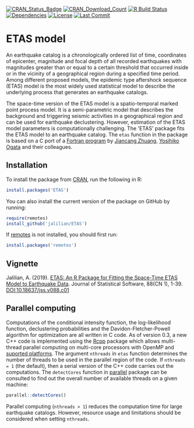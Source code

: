 <!-- badges: start -->
[![CRAN_Status_Badge](http://www.r-pkg.org/badges/version/ETAS)](https://CRAN.R-project.org/package=ETAS)
[![CRAN_Download_Count](http://cranlogs.r-pkg.org/badges/ETAS)](https://CRAN.R-project.org/package=ETAS)
[![R Build Status](https://github.com/jalilian/ETAS/workflows/R-CMD-check/badge.svg)](https://github.com/jalilian/ETAS/actions)
[![Dependencies](https://tinyverse.netlify.com/badge/ETAS)](https://cran.r-project.org/package=ETAS)
[![License](https://eddelbuettel.github.io/badges/GPL2+.svg)](http://www.gnu.org/licenses/gpl-2.0.html)
[![Last Commit](https://img.shields.io/github/last-commit/jalilian/ETAS)](https://github.com/jalilian/ETAS)
<!-- badges: end -->

# ETAS model

An earthquake catalog is a chronologically ordered list of time, coordinates of epicenter, magnitude and focal depth of all recorded earthquakes with magnitudes greater than or equal to a certain threshold that occurred inside or in the vicinity of a geographical region during a specified time period. Among different proposed models, the epidemic type aftershock sequence (ETAS) model is the most widely used statistical model to describe the underlying process that generates an earthquake catalogs. 

The space-time version of the ETAS model is a spatio-temporal marked point process model. It is a semi-parametric model that describes the background and triggering seismic activities in a geographical region and can be used for earthquake declustering. However, estimation of the ETAS model parameters is computationally challenging. The 'ETAS' package fits the ETAS model to an earthquake catalog. The `etas` function in the package is based on a C port of a [Fortran program](http://bemlar.ism.ac.jp/zhuang/software.html) by [Jiancang Zhuang](http://bemlar.ism.ac.jp/zhuang/), [Yosihiko Ogata](https://www.ism.ac.jp/~ogata/) and their colleagues.

## Installation

To install the package from [CRAN](https://CRAN.R-project.org/package=ETAS), run the following in R:
```R
install.packages('ETAS')
```

You can also install the current version of the package on GitHub by running:
```R
require(remotes)
install_github('jalilian/ETAS')
```

If [remotes](https://github.com/r-lib/remotes) is not installed, you should first run:

```R
install.packages('remotes')
```

## Vignette

Jalilian, A. (2019). [ETAS: An R Package for Fitting the Space-Time ETAS Model to Earthquake Data](https://www.jstatsoft.org/htaccess.php?volume=088&type=c&issue=01&filename=paper). Journal of Statistical Software, 88(CN 1), 1-39. [DOI:10.18637/jss.v088.c01](http://dx.doi.org/10.18637/jss.v088.c01)
 
## Parallel computing

Computations of the conditional intensity function, the log-likelihood function, declustering probabilities and the Davidon-Fletcher-Powell algorithm for optimization are all written in C code. As of version 0.3, a new C++ code is implemented using the [Rcpp](https://www.rcpp.org/) package which allows multi-thread parallel computing on multi-core processors with OpenMP and [suported platforms](https://cran.r-project.org/doc/manuals/r-release/R-exts.html#OpenMP-support). The argument `nthreads` in `etas` function determines the number of threads to be used in the parallel region of the code. If `nthreads = 1` (the default), then a serial version of the C++ code carries out the computations. The `detectCores` function in [parallel](http://stat.ethz.ch/R-manual/R-devel/library/parallel/html/parallel-package.html) package can be consulted to find out the overall number of available threads on a given machine:
```R
parallel::detectCores()
```
Parallel computing (`nthreads > 1`) reduces the computation time for large earthquake catalogs. However, resource usage and limitations should be considered when setting `nthreads`.

